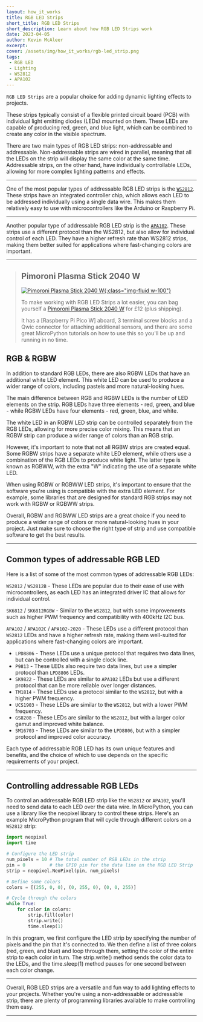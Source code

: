 ```yaml
---
layout: how_it_works
title: RGB LED Strips
short_title: RGB LED Strips
short_description: Learn about how RGB LED Strips work
date: 2023-04-05
author: Kevin McAleer
excerpt: 
cover: /assets/img/how_it_works/rgb-led_strip.png
tags:
 - RGB LED
 - Lighting
 - WS2812
 - APA102
---
```


`RGB LED Strips` are a popular choice for adding dynamic lighting effects to projects.

These strips typically consist of a flexible printed circuit board (PCB) with individual light emitting diodes (LEDs) mounted on them. These LEDs are capable of producing red, green, and blue light, which can be combined to create any color in the visible spectrum.

There are two main types of RGB LED strips: non-addressable and addressable. Non-addressable strips are wired in parallel, meaning that all the LEDs on the strip will display the same color at the same time. Addressable strips, on the other hand, have individually controllable LEDs, allowing for more complex lighting patterns and effects.

---

One of the most popular types of addressable RGB LED strips is the [`WS2812`](/resources/glossary#ws2812). These strips have an integrated controller chip, which allows each LED to be addressed individually using a single data wire. This makes them relatively easy to use with microcontrollers like the Arduino or Raspberry Pi.

---

Another popular type of addressable RGB LED strip is the [`APA102`](/resources/glossary#apa102). These strips use a different protocol than the WS2812, but also allow for individual control of each LED. They have a higher refresh rate than WS2812 strips, making them better suited for applications where fast-changing colors are important.

---

> ## Pimoroni Plasma Stick 2040 W
>
> [![Pimoroni Plasma Stick 2040 W](/assets/img/how_it_works/rgb-led_strip02.png){:class="img-fluid w-100"}](https://collabs.shop/fm9pd7)
>
> To make working with RGB LED Strips a lot easier, you can bag yourself a [Pimoroni Plasma Stick 2040 W](https://collabs.shop/fm9pd7) for £12 (plus shipping).
>
> It has a [Raspberry Pi Pico W] aboard, 3 terminal screw blocks and a Qwic connector for attaching additional sensors, and there are some great
> MicroPython tutorials on how to use this so you'll be up and running in no time.
>

## RGB & RGBW

In addition to standard RGB LEDs, there are also RGBW LEDs that have an additional white LED element. This white LED can be used to produce a wider range of colors, including pastels and more natural-looking hues.

The main difference between RGB and RGBW LEDs is the number of LED elements on the strip. RGB LEDs have three elements - red, green, and blue - while RGBW LEDs have four elements - red, green, blue, and white.

The white LED in an RGBW LED strip can be controlled separately from the RGB LEDs, allowing for more precise color mixing. This means that an RGBW strip can produce a wider range of colors than an RGB strip.

However, it's important to note that not all RGBW strips are created equal. Some RGBW strips have a separate white LED element, while others use a combination of the RGB LEDs to produce white light. The latter type is known as RGBWW, with the extra "W" indicating the use of a separate white LED.

When using RGBW or RGBWW LED strips, it's important to ensure that the software you're using is compatible with the extra LED element. For example, some libraries that are designed for standard RGB strips may not work with RGBW or RGBWW strips.

Overall, RGBW and RGBWW LED strips are a great choice if you need to produce a wider range of colors or more natural-looking hues in your project. Just make sure to choose the right type of strip and use compatible software to get the best results.

---

## Common types of addressable RGB LED

Here is a list of some of the most common types of addressable RGB LEDs:

`WS2812` / `WS2812B` - These LEDs are popular due to their ease of use with microcontrollers, as each LED has an integrated driver IC that allows for individual control.

`SK6812` / `SK6812RGBW` - Similar to the `WS2812`, but with some improvements such as higher PWM frequency and compatibility with 400kHz I2C bus.

`APA102` / `APA102C` / `APA102-2020` - These LEDs use a different protocol than `WS2812` LEDs and have a higher refresh rate, making them well-suited for applications where fast-changing colors are important.

* `LPD8806` - These LEDs use a unique protocol that requires two data lines, but can be controlled with a single clock line.
* `P9813` - These LEDs also require two data lines, but use a simpler protocol than `LPD8806` LEDs.
* `SK9822` - These LEDs are similar to `APA102` LEDs but use a different protocol that can be more reliable over longer distances.
* `TM1814` - These LEDs use a protocol similar to the `WS2812`, but with a higher PWM frequency.
* `UCS1903` - These LEDs are similar to the `WS2812`, but with a lower PWM frequency.
* `GS8208` - These LEDs are similar to the `WS2812`, but with a larger color gamut and improved white balance.
* `SM16703` - These LEDs are similar to the `LPD8806`, but with a simpler protocol and improved color accuracy.

Each type of addressable RGB LED has its own unique features and benefits, and the choice of which to use depends on the specific requirements of your project.

---

## Controlling addressable RGB LEDs

To control an addressable RGB LED strip like the `WS2812` or `APA102`, you'll need to send data to each LED over the data wire. In MicroPython, you can use a library like the neopixel library to control these strips. Here's an example MicroPython program that will cycle through different colors on a `WS2812` strip:

```python
import neopixel
import time

# Configure the LED strip
num_pixels = 10 # The total number of RGB LEDs in the strip
pin = 0         # the GPIO pin for the data line on the RGB LED Strip
strip = neopixel.NeoPixel(pin, num_pixels)

# Define some colors
colors = [(255, 0, 0), (0, 255, 0), (0, 0, 255)]

# Cycle through the colors
while True:
    for color in colors:
        strip.fill(color)
        strip.write()
        time.sleep(1)
```

In this program, we first configure the LED strip by specifying the number of pixels and the pin that it's connected to. We then define a list of three colors (red, green, and blue) and loop through them, setting the color of the entire strip to each color in turn. The strip.write() method sends the color data to the LEDs, and the time.sleep(1) method pauses for one second between each color change.

---

Overall, RGB LED strips are a versatile and fun way to add lighting effects to your projects. Whether you're using a non-addressable or addressable strip, there are plenty of programming libraries available to make controlling them easy.

---
